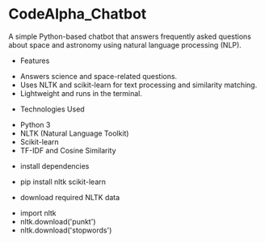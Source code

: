 # CodeAlpha_Chatbot
A simple Python-based chatbot that answers frequently asked questions about space and astronomy using natural language processing (NLP).

 * Features
- Answers science and space-related questions.
- Uses NLTK and scikit-learn for text processing and similarity matching.
- Lightweight and runs in the terminal.
  
* Technologies Used
- Python 3
- NLTK (Natural Language Toolkit)
- Scikit-learn
- TF-IDF and Cosine Similarity

* install dependencies
- pip install nltk scikit-learn

* download required NLTK data
- import nltk
- nltk.download('punkt')
- nltk.download('stopwords')
